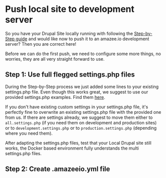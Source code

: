 # Push local site to development server

So you have your Drupal Site locally running with following the [Step-by-Step guide](/step_by_step_guides/get_your_drupal_site_running_on_amazeeio.md) and would like now to push it to an amazee.io development server? Then you are correct here!

Before we can do the first push, we need to configure some more things, no worries, they are all very straight forward to use.

## Step 1: Use full flegged settings.php files

During the Step-by-Step process we just added some lines to your existing settings.php file. Even though this works great, we suggest to use our provided settings.php examples. Find them [here](/drupal/settingsphpfiles.md).

If you don't have existing custom settings in your settings.php file, it's perfectly fine to overwrite an existing settings.php file with the provided one from us. If there are settings already, we suggest to move them either to `all.settings.php` (if you need them on development and production sites) or to `development.settings.php` or to `production.settings.php` (depending where you need them).

After adapting the settings.php files, test that your Local Drupal site still works, the Docker based environment fully understands the multi settings.php files.

## Step 2: Create .amazeeio.yml file
